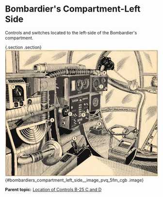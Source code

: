 
Bombardier\'s Compartment-Left Side
===================================


Controls and switches located to the left-side of the Bombardier\'s
compartment.

 {.section .section}
![](../images/bombardiers_compartment-left_side.png){#bombardiers_compartment_left_side__image_pvq_5fm_cgb
.image}





**Parent topic:** [Location of Controls B-25 C and
D](../mdita/location_of_controls_b_25_c_and_d.md "An overview of the airplane's key controls and their locations.")




